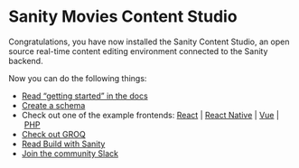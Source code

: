 # Sanity Movies Content Studio

Congratulations, you have now installed the Sanity Content Studio, an open source real-time content editing environment connected to the Sanity backend.

Now you can do the following things:

- [Read “getting started” in the docs](https://www.sanity.io/docs/getting-started?utm_source=readme)
- [Create a schema](https://www.sanity.io/docs/create-a-schema-and-configure-sanity-studio)
- Check out one of the example frontends: [React](https://github.com/sanity-io/example-frontend-next-js) | [React Native](https://github.com/sanity-io/example-app-react-native) | [Vue](https://github.com/sanity-io/example-frontend-vue-js) | [PHP](https://github.com/sanity-io/example-frontend-silex-twig)
- [Check out GROQ](https://www.sanity.io/docs/groq)
- [Read Build with Sanity](https://www.sanity.io/docs/build-with-sanity)
- [Join the community Slack](https://slack.sanity.io/?utm_source=readme)
